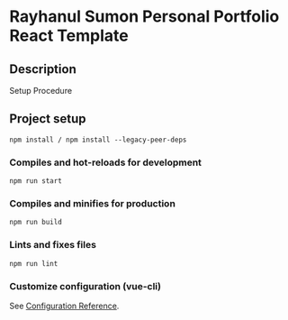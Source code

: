# Rayhanul Sumon Personal Portfolio React Template

## Description

Setup Procedure 
 
## Project setup

```
npm install / npm install --legacy-peer-deps 
``` 

### Compiles and hot-reloads for development

```
npm run start 
```

### Compiles and minifies for production

```
npm run build
```
 
### Lints and fixes files 

```
npm run lint
```

### Customize configuration (vue-cli)

See [Configuration Reference](https://cli.vuejs.org/config/).
